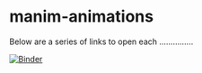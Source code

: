 # manim-animations

Below are a series of links to open each ...............

[![Binder](https://mybinder.org/badge_logo.svg)](https://mybinder.org/v2/gh/L-Lemos/manim-animations/HEAD)

